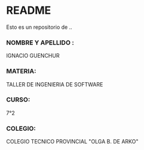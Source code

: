 # README #
Esto es un repositorio de ..

### NOMBRE Y APELLIDO : ##
IGNACIO GUENCHUR

### MATERIA: ###
TALLER DE INGENIERIA DE SOFTWARE

### CURSO: ###
7°2

### COLEGIO: ###
COLEGIO TECNICO PROVINCIAL "OLGA B. DE ARKO"
